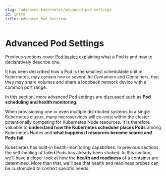 ```yaml
---
slug: /advanced-kubernetes/advanced-pod-settings
id: intro
title: Advanced Pod Settings
---
```


# Advanced Pod Settings

Previous sections cover [Pod basics](https://learn.kubernetes.anynines.com/kubernetes/pods/introduction) explaining what a Pod is and how to declaratively describe one.

It has been described how a Pod is the smallest schedulable unit in Kubernetes, may contain one or several InitContainers and Containers, that they may share volumes and share a loopback network device with a common port range.

In this section, more advanced Pod settings are discussed such as **Pod scheduling and health monitoring**.

When provisioning one or even multiple distributed systems to a single Kubernetes cluster, many microservices will co-exist within the cluster potentionally competing for Kubernetes Node resources. It is therefore valuable to **understand how the Kubernetes scheduler places Pods** among Kubernetes Nodes and **what happens if resources become scarce and Pods fail**.

Kubernetes has built-in health-monitoring capabilities. In previous sections, the self-healing of failed Pods has already been studied. In this section, we'll have a closer look at how the **health and readiness** of a container are determined. More than that, we'll see that health and readiness probes can be customized to context specific needs.
